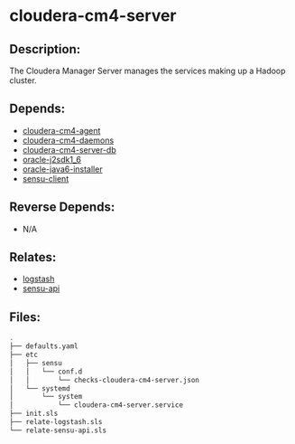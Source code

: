 # cloudera-cm4-server

## Description:

The Cloudera Manager Server manages the services making up a Hadoop cluster.

## Depends:

  -  [cloudera-cm4-agent](/salt/cloudera-cm4-agent)
  -  [cloudera-cm4-daemons](/salt/cloudera-cm4-daemons)
  -  [cloudera-cm4-server-db](/salt/cloudera-cm4-server-db)
  -  [oracle-j2sdk1\_6](/salt/oracle-j2sdk1_6)
  -  [oracle-java6-installer](/salt/oracle-java6-installer)
  -  [sensu-client](/salt/sensu-client)

## Reverse Depends:

  -  N/A

## Relates:

  -  [logstash](/salt/logstash)
  -  [sensu-api](/salt/sensu-api)

## Files:

```bash
.
├── defaults.yaml
├── etc
│   ├── sensu
│   │   └── conf.d
│   │       └── checks-cloudera-cm4-server.json
│   └── systemd
│       └── system
│           └── cloudera-cm4-server.service
├── init.sls
├── relate-logstash.sls
└── relate-sensu-api.sls
```
